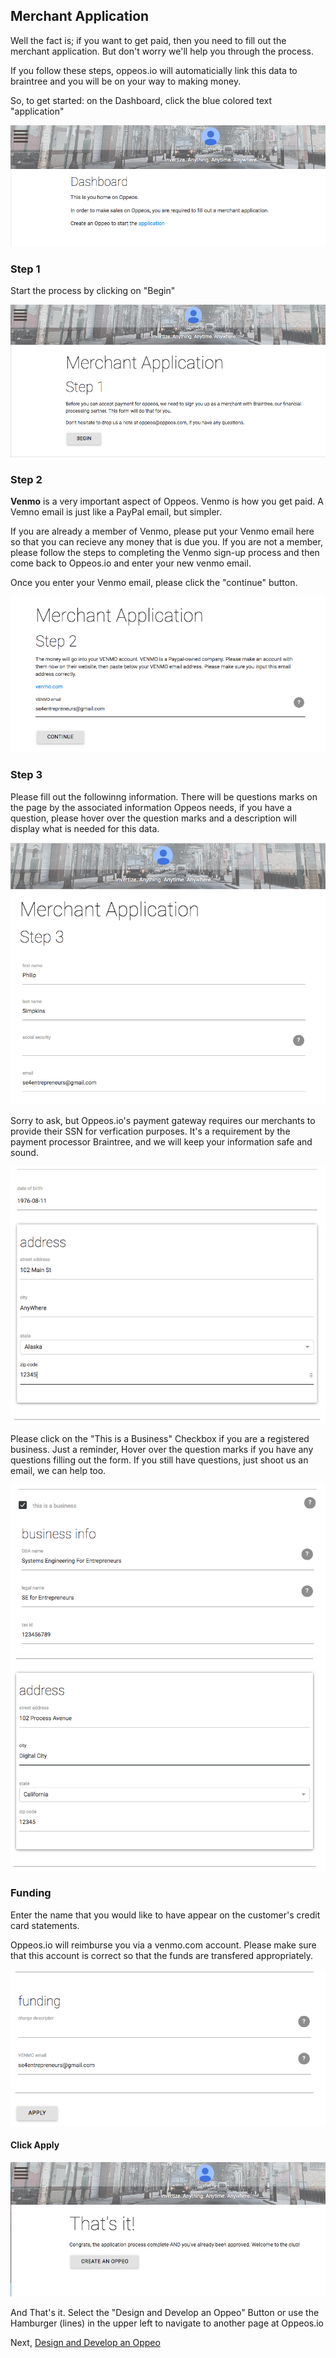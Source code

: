 ## Merchant Application

Well the fact is; if you want to get paid, then you need to fill out the merchant application.  But don't worry we'll help you through the process.

If you follow these steps, oppeos.io will automaticially link this data to braintree and you will be on your way to making money.

So, to get started: on the Dashboard, click the blue colored text "application"

![Merchant1](/help/howto/Merchant1.png)

### Step 1

Start the process by clicking on "Begin"

![Merchant2](/help/howto/Merchant2.png)

### Step 2 

**Venmo** is a very important aspect of Oppeos.  Venmo is how you get paid. A Vemno email is just like a PayPal email, but simpler. 

If you are already a member of Venmo, please put your Venmo email here so that you can recieve any money that is due you.  If you are not a member, please follow the steps to completing the Venmo sign-up process and then come back to Oppeos.io and enter your new venmo email.

Once you enter your Venmo email, please click the "continue" button.

![Merchant3](/help/howto/Merchant3.png)

### Step 3

Please fill out the followinng information.  There will be questions marks on the page by the associated information Oppeos needs, if you have a question, please hover over the question marks and a description will display what is needed for this data.

![Merchant4](/help/howto/Merchant4.png)

Sorry to ask, but Oppeos.io's payment gateway requires our merchants to provide their SSN for verfication purposes.  It's a requirement by the payment processor Braintree, and we will keep your information safe and sound.

![Merchant5](/help/howto/Merchant5.png)

Please click on the "This is a Business" Checkbox if you are a registered business.  Just a reminder, Hover over the question marks if you have any questions filling out the form.  If you still have questions, just shoot us an email, we can help too.

![Merchant6](/help/howto/Merchant6.png)
![Merchant7](/help/howto/Merchant7.png)

### Funding

Enter the name that you would like to have appear on the customer's credit card statements.

Oppeos.io will reimburse you via a venmo.com account.  Please make sure that this account is correct so that the funds are transfered appropriately.

![Merchant9](/help/howto/Merchant9.png)

#### Click Apply

![Merchant10](/help/howto/Merchant10.png)

And That's it. Select the "Design and Develop an Oppeo" Button or use the Hamburger (lines) in the upper left to navigate to another page at Oppeos.io

Next, [Design and Develop an Oppeo](/help/howto/oppeo.md)
